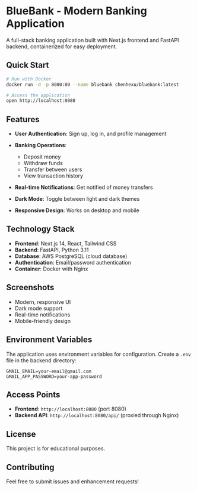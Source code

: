 # BlueBank - Modern Banking Application

A full-stack banking application built with Next.js frontend and FastAPI backend, containerized for easy deployment.

## Quick Start

```bash
# Run with Docker
docker run -d -p 8080:80 --name bluebank chenhexu/bluebank:latest

# Access the application
open http://localhost:8080
```

## Features

- **User Authentication**: Sign up, log in, and profile management

- **Banking Operations**: 
  - Deposit money
  - Withdraw funds
  - Transfer between users
  - View transaction history
- **Real-time Notifications**: Get notified of money transfers
- **Dark Mode**: Toggle between light and dark themes
- **Responsive Design**: Works on desktop and mobile

## Technology Stack

- **Frontend**: Next.js 14, React, Tailwind CSS
- **Backend**: FastAPI, Python 3.11
- **Database**: AWS PostgreSQL (cloud database)
- **Authentication**: Email/password authentication
- **Container**: Docker with Nginx

## Screenshots

- Modern, responsive UI
- Dark mode support
- Real-time notifications
- Mobile-friendly design

## Environment Variables

The application uses environment variables for configuration. Create a `.env` file in the backend directory:

```env
GMAIL_EMAIL=your-email@gmail.com
GMAIL_APP_PASSWORD=your-app-password

```

## Access Points

- **Frontend**: `http://localhost:8080` (port 8080)
- **Backend API**: `http://localhost:8080/api/` (proxied through Nginx)

## License

This project is for educational purposes.

## Contributing

Feel free to submit issues and enhancement requests! 